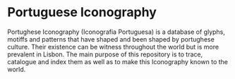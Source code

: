 # Portuguese Iconography

Portughese Iconography (Iconografia Portuguesa) is a database of glyphs, motiffs and patterns that have shaped and been shaped by portughese culture. Their existence can be witness throughout the world but is more prevalent in Lisbon. The main purpose of this repository is to trace, catalogue and index them as well as to make this Iconography known to the world.